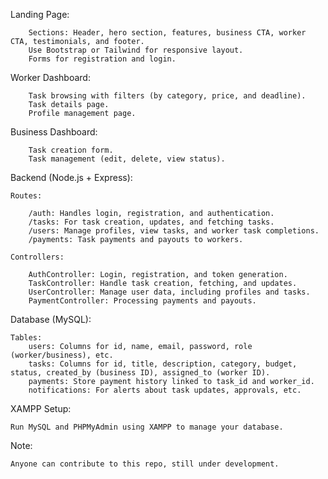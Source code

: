Landing Page:

        Sections: Header, hero section, features, business CTA, worker CTA, testimonials, and footer.
        Use Bootstrap or Tailwind for responsive layout.
        Forms for registration and login.
        
  Worker Dashboard:
    
        Task browsing with filters (by category, price, and deadline).
        Task details page.
        Profile management page.
  Business Dashboard:
    
        Task creation form.
        Task management (edit, delete, view status).

Backend (Node.js + Express):

    Routes:
  
        /auth: Handles login, registration, and authentication.
        /tasks: For task creation, updates, and fetching tasks.
        /users: Manage profiles, view tasks, and worker task completions.
        /payments: Task payments and payouts to workers.
        
    Controllers:
    
        AuthController: Login, registration, and token generation.
        TaskController: Handle task creation, fetching, and updates.
        UserController: Manage user data, including profiles and tasks.
        PaymentController: Processing payments and payouts.

Database (MySQL):

    Tables:
        users: Columns for id, name, email, password, role (worker/business), etc.
        tasks: Columns for id, title, description, category, budget, status, created_by (business ID), assigned_to (worker ID).
        payments: Store payment history linked to task_id and worker_id.
        notifications: For alerts about task updates, approvals, etc.

XAMPP Setup:

    Run MySQL and PHPMyAdmin using XAMPP to manage your database.

Note:

    Anyone can contribute to this repo, still under development.
